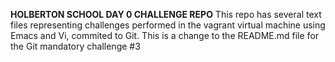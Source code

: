 **HOLBERTON SCHOOL DAY 0 CHALLENGE REPO**
This repo has several text files representing challenges performed in the vagrant virtual machine using Emacs and Vi, commited to Git.
This is a change to the README.md file for the Git mandatory challenge #3
